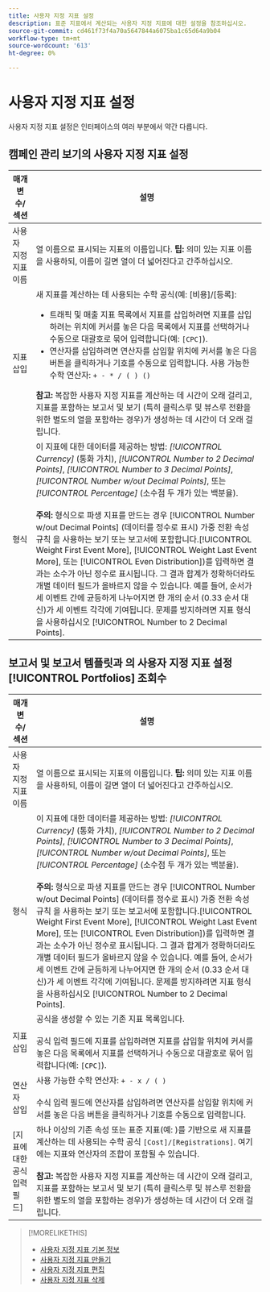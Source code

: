 ```yaml
---
title: 사용자 지정 지표 설정
description: 표준 지표에서 계산되는 사용자 지정 지표에 대한 설정을 참조하십시오.
source-git-commit: cd461f73f4a70a5647844a6075ba1c65d64a9b04
workflow-type: tm+mt
source-wordcount: '613'
ht-degree: 0%

---
```


# 사용자 지정 지표 설정

사용자 지정 지표 설정은 인터페이스의 여러 부분에서 약간 다릅니다.

## 캠페인 관리 보기의 사용자 지정 지표 설정

| 매개변수/섹션 | 설명 |
|----|----|
| 사용자 지정 지표 이름 | 열 이름으로 표시되는 지표의 이름입니다. <b>팁:</b> 의미 있는 지표 이름을 사용하되, 이름이 길면 열이 더 넓어진다고 간주하십시오. |
| 지표 삽입 | 새 지표를 계산하는 데 사용되는 수학 공식(예: [비용]/[등록]:<ul><li>트래픽 및 매출 지표 목록에서 지표를 삽입하려면 지표를 삽입하려는 위치에 커서를 놓은 다음 목록에서 지표를 선택하거나 수동으로 대괄호로 묶어 입력합니다(예: `[CPC]`).</li><li>연산자를 삽입하려면 연산자를 삽입할 위치에 커서를 놓은 다음 버튼을 클릭하거나 기호를 수동으로 입력합니다. 사용 가능한 수학 연산자: `+ - * / ( ) ()`</li></ul><b>참고:</b> 복잡한 사용자 지정 지표를 계산하는 데 시간이 오래 걸리고, 지표를 포함하는 보고서 및 보기 (특히 클릭스루 및 뷰스루 전환을 위한 별도의 열을 포함하는 경우)가 생성하는 데 시간이 더 오래 걸립니다. |
| 형식 | 이 지표에 대한 데이터를 제공하는 방법: *[!UICONTROL Currency]* (통화 가치), *[!UICONTROL Number to 2 Decimal Points]*, *[!UICONTROL Number to 3 Decimal Points]*, *[!UICONTROL Number w/out Decimal Points]*, 또는 *[!UICONTROL Percentage]* (소수점 두 개가 있는 백분율).<br><br><b>주의:</b> 형식으로 파생 지표를 만드는 경우 [!UICONTROL Number w/out Decimal Points] (데이터를 정수로 표시) 가중 전환 속성 규칙 을 사용하는 보기 또는 보고서에 포함합니다.[!UICONTROL Weight First Event More], [!UICONTROL Weight Last Event More], 또는 [!UICONTROL Even Distribution])를 입력하면 결과는 소수가 아닌 정수로 표시됩니다. 그 결과 합계가 정확하더라도 개별 데이터 필드가 올바르지 않을 수 있습니다. 예를 들어, 순서가 세 이벤트 간에 균등하게 나누어지면 한 개의 순서 (0.33 순서 대신)가 세 이벤트 각각에 기여됩니다. 문제를 방지하려면 지표 형식을 사용하십시오 [!UICONTROL Number to 2 Decimal Points]. |

## 보고서 및 보고서 템플릿과 의 사용자 지정 지표 설정 [!UICONTROL Portfolios] 조회수

| 매개변수/섹션 | 설명 |
|----|----|
| 사용자 지정 지표 이름 | 열 이름으로 표시되는 지표의 이름입니다. <b>팁:</b> 의미 있는 지표 이름을 사용하되, 이름이 길면 열이 더 넓어진다고 간주하십시오. |
| 형식 | 이 지표에 대한 데이터를 제공하는 방법: *[!UICONTROL Currency]* (통화 가치), *[!UICONTROL Number to 2 Decimal Points]*, *[!UICONTROL Number to 3 Decimal Points]*, *[!UICONTROL Number w/out Decimal Points]*, 또는 *[!UICONTROL Percentage]* (소수점 두 개가 있는 백분율).<br><br><b>주의:</b> 형식으로 파생 지표를 만드는 경우 [!UICONTROL Number w/out Decimal Points] (데이터를 정수로 표시) 가중 전환 속성 규칙 을 사용하는 보기 또는 보고서에 포함합니다.[!UICONTROL Weight First Event More], [!UICONTROL Weight Last Event More], 또는 [!UICONTROL Even Distribution])를 입력하면 결과는 소수가 아닌 정수로 표시됩니다. 그 결과 합계가 정확하더라도 개별 데이터 필드가 올바르지 않을 수 있습니다. 예를 들어, 순서가 세 이벤트 간에 균등하게 나누어지면 한 개의 순서 (0.33 순서 대신)가 세 이벤트 각각에 기여됩니다. 문제를 방지하려면 지표 형식을 사용하십시오 [!UICONTROL Number to 2 Decimal Points]. |
| 지표 삽입 | 공식을 생성할 수 있는 기존 지표 목록입니다.<br><br>공식 입력 필드에 지표를 삽입하려면 지표를 삽입할 위치에 커서를 놓은 다음 목록에서 지표를 선택하거나 수동으로 대괄호로 묶어 입력합니다(예: `[CPC]`). |
| 연산자 삽입 | 사용 가능한 수학 연산자: `+ - x / ( )`<br><br>수식 입력 필드에 연산자를 삽입하려면 연산자를 삽입할 위치에 커서를 놓은 다음 버튼을 클릭하거나 기호를 수동으로 입력합니다. |
| [지표에 대한 공식 입력 필드] | 하나 이상의 기존 속성 또는 표준 지표(예: )를 기반으로 새 지표를 계산하는 데 사용되는 수학 공식 `[Cost]/[Registrations]`. 여기에는 지표와 연산자의 조합이 포함될 수 있습니다.<br><br><b>참고:</b> 복잡한 사용자 지정 지표를 계산하는 데 시간이 오래 걸리고, 지표를 포함하는 보고서 및 보기 (특히 클릭스루 및 뷰스루 전환을 위한 별도의 열을 포함하는 경우)가 생성하는 데 시간이 더 오래 걸립니다. |

>[!MORELIKETHIS]
>
>* [사용자 지정 지표 기본 정보](custom-metric-about.md)
>* [사용자 지정 지표 만들기](custom-metric-create.md)
>* [사용자 지정 지표 편집](custom-metric-edit.md)
>* [사용자 지정 지표 삭제](custom-metric-delete.md)

